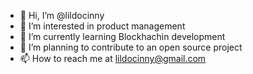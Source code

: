 - 👋 Hi, I’m @lildocinny
- 👀 I’m interested in product management
- 🌱 I’m currently learning Blockhachin development
- 💞️ I’m planning to contribute to an open source project  
- 📫 How to reach me at lildocinny@gmail.com

<!---
lildocinny/lildocinny is a ✨ special ✨ repository because its `README.md` (this file) appears on your GitHub profile.
You can click the Preview link to take a look at your changes.
--->
